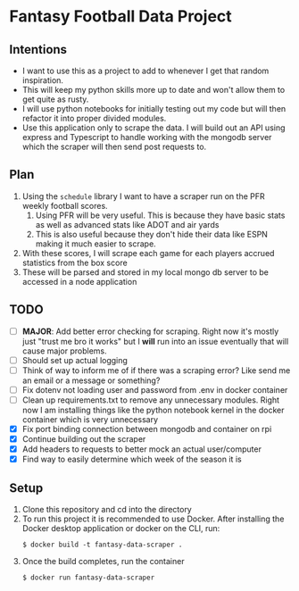 # Fantasy Football Data Project

## Intentions
- I want to use this as a project to add to whenever I get that random inspiration.
- This will keep my python skills more up to date and won't allow them to get quite as rusty.
- I will use python notebooks for initially testing out my code but will then refactor it into proper divided modules.
- Use this application only to scrape the data.  I will build out an API using express and Typescript to handle working with the mongodb server which the scraper will then send post requests to.

## Plan
1. Using the `schedule` library I want to have a scraper run on the PFR weekly football scores.
   1. Using PFR will be very useful.  This is because they have basic stats as well as advanced stats like ADOT and air yards
   2. This is also useful because they don't hide their data like ESPN making it much easier to scrape.
2. With these scores, I will scrape each game for each players accrued statistics from the box score
3. These will be parsed and stored in my local mongo db server to be accessed in a node application

## TODO
- [ ] **MAJOR**: Add better error checking for scraping. Right now it's mostly just "trust me bro it works" but I **will** run into an issue eventually that will cause major problems.
- [ ] Should set up actual logging
- [ ] Think of way to inform me of if there was a scraping error?  Like send me an email or a message or something?
- [ ] Fix dotenv not loading user and password from .env in docker container
- [ ] Clean up requirements.txt to remove any unnecessary modules.  Right now I am installing things like the python notebook kernel in the docker container which is very unnecessary
- [x] Fix port binding connection between mongodb and container on rpi
- [x] Continue building out the scraper
- [x] Add headers to requests to better mock an actual user/computer
- [x] Find way to easily determine which week of the season it is
## Setup
1. Clone this repository and cd into the directory
2. To run this project it is recommended to use Docker.  After installing the Docker desktop application or docker on the CLI, run:
   ```
   $ docker build -t fantasy-data-scraper .
   ```
3. Once the build completes, run the container
   ```
   $ docker run fantasy-data-scraper
   ```